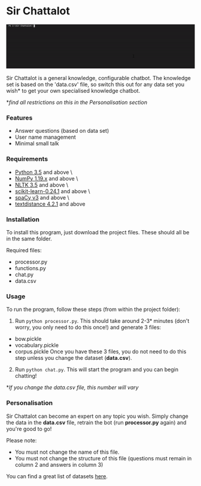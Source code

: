 # Sir Chattalot

![](demo/chattalot_demo.gif)

Sir Chattalot is a general knowledge, configurable chatbot. The knowledge set is based on the 'data.csv' file, so switch this out for any data set you wish* to get your own specialised knowledge chatbot.

**find all restrictions on this in the Personalisation section*

### Features
- Answer questions (based on data set)
- User name management
- Minimal small talk

### Requirements 
- [Python 3.5](https://www.python.org/downloads/) and above \
- [NumPy 1.19.x](https://numpy.org/install/) and above \
- [NLTK 3.5](https://www.nltk.org/install.html) and above \
- [scikit-learn-0.24.1](https://scikit-learn.org/stable/install.html) and above \
- [spaCy v3](https://spacy.io/usage) and above \
- [textdistance 4.2.1](https://pypi.org/project/textdistance/) and above

### Installation
To install this program, just download the project files. These should all be in the same folder.

Required files:
- processor.py
- functions.py
- chat.py
- data.csv

### Usage
To run the program, follow these steps (from within the project folder):

1. Run `python processor.py`. This should take around 2-3* minutes (don't worry, you only need to do this once!) and generate 3 files:
  - bow.pickle
  - vocabulary.pickle
  - corpus.pickle
Once you have these 3 files, you do not need to do this step unless you change the dataset (**data.csv**).
2. Run `python chat.py`. This will start the program and you can begin chatting!

**If you change the data.csv file, this number will vary*

### Personalisation
Sir Chattalot can become an expert on any topic you wish. Simply change the data in the **data.csv** file, retrain the bot (run **processor.py** again) and you're good to go!

Please note:
- You must not change the name of this file.
- You must not change the structure of this file (questions must remain in column 2 and answers in column 3)

You can find a great list of datasets [here](https://github.com/ad-freiburg/large-qa-datasets).
